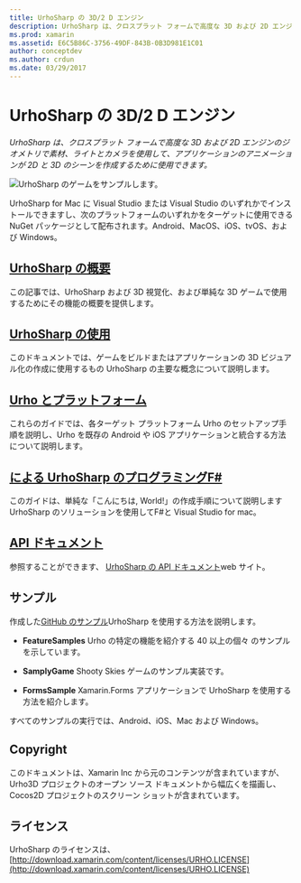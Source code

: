 ```yaml
---
title: UrhoSharp の 3D/2 D エンジン
description: UrhoSharp は、クロスプラット フォームで高度な 3D および 2D エンジンのジオメトリで素材、ライトとカメラを使用して、アプリケーションのアニメーションが 2D と 3D のシーンを作成するために使用できます。
ms.prod: xamarin
ms.assetid: E6C5B86C-3756-49DF-843B-0B3D981E1C01
author: conceptdev
ms.author: crdun
ms.date: 03/29/2017
---
```

# <a name="urhosharp---3d2d-engine"></a>UrhoSharp の 3D/2 D エンジン

_UrhoSharp は、クロスプラット フォームで高度な 3D および 2D エンジンのジオメトリで素材、ライトとカメラを使用して、アプリケーションのアニメーションが 2D と 3D のシーンを作成するために使用できます。_

![UrhoSharp のゲームをサンプルします。](images/video.gif)

UrhoSharp for Mac に Visual Studio または Visual Studio のいずれかでインストールできますし、次のプラットフォームのいずれかをターゲットに使用できる NuGet パッケージとして配布されます。Android、MacOS、iOS、tvOS、および Windows。

## <a name="an-introduction-to-urhosharpgraphics-gamesurhosharpintroductionmd"></a>[UrhoSharp の概要](~/graphics-games/urhosharp/introduction.md)

この記事では、UrhoSharp および 3D 視覚化、および単純な 3D ゲームで使用するためにその機能の概要を提供します。

## <a name="using-urhosharpgraphics-gamesurhosharpusingmd"></a>[UrhoSharp の使用](~/graphics-games/urhosharp/using.md)

このドキュメントでは、ゲームをビルドまたはアプリケーションの 3D ビジュアル化の作成に使用するもの UrhoSharp の主要な概念について説明します。

## <a name="urho-and-your-platformgraphics-gamesurhosharpplatformindexmd"></a>[Urho とプラットフォーム](~/graphics-games/urhosharp/platform/index.md)

これらのガイドでは、各ターゲット プラットフォーム Urho のセットアップ手順を説明し、Urho を既存の Android や iOS アプリケーションと統合する方法について説明します。

## <a name="programming-urhosharp-with-fgraphics-gamesurhosharpfsharpmd"></a>[による UrhoSharp のプログラミングF#](~/graphics-games/urhosharp/fsharp.md)

このガイドは、単純な「こんにちは, World!」の作成手順について説明します UrhoSharp のソリューションを使用してF#と Visual Studio for mac。

## <a name="api-documentationhttpsdeveloperxamarincomapirooturho"></a>[API ドキュメント](https://developer.xamarin.com/api/root/Urho/)

参照することができます、 [UrhoSharp の API ドキュメント](https://developer.xamarin.com/api/root/Urho/)web サイト。

## <a name="samples"></a>サンプル

作成した[GitHub のサンプル](https://github.com/xamarin/urho-samples)UrhoSharp を使用する方法を説明します。

- **FeatureSamples** Urho の特定の機能を紹介する 40 以上の個々 のサンプルを示しています。

- **SamplyGame** Shooty Skies ゲームのサンプル実装です。

- **FormsSample** Xamarin.Forms アプリケーションで UrhoSharp を使用する方法を紹介します。

すべてのサンプルの実行では、Android、iOS、Mac および Windows。

## <a name="copyright"></a>Copyright

このドキュメントは、Xamarin Inc から元のコンテンツが含まれていますが、Urho3D プロジェクトのオープン ソース ドキュメントから幅広くを描画し、Cocos2D プロジェクトのスクリーン ショットが含まれています。

## <a name="license"></a>ライセンス

UrhoSharp のライセンスは、 [http://download.xamarin.com/content/licenses/URHO.LICENSE](http://download.xamarin.com/content/licenses/URHO.LICENSE)

